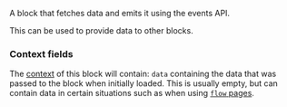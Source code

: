 A block that fetches data and emits it using the events API.

This can be used to provide data to other blocks.

### Context fields

The [context](https://appsemble.app/docs/guide/remappers#context) of this block will contain: `data`
containing the data that was passed to the block when initially loaded. This is usually empty, but
can contain data in certain situations such as when using
[`flow` pages](https://appsemble.app/docs/reference/page.md#flow).
